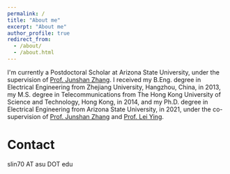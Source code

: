 ```yaml
---
permalink: /
title: "About me"
excerpt: "About me"
author_profile: true
redirect_from: 
  - /about/
  - /about.html
---
```


I'm currently a Postdoctoral Scholar at Arizona State University, under the supervision of [Prof. Junshan Zhang](http://informationnet.asu.edu/). I received my B.Eng. degree in Electrical Engineering from Zhejiang University, Hangzhou, China, in 2013, my M.S. degree in Telecommunications from The Hong Kong University of Science and Technology, Hong Kong, in 2014, and my Ph.D. degree in Electrical Engineering from Arizona State University, in 2021, under the co-supervision of [Prof. Junshan Zhang](http://informationnet.asu.edu/) and [Prof. Lei Ying](https://leiying.engin.umich.edu/).


Contact
======
slin70 AT asu DOT edu





